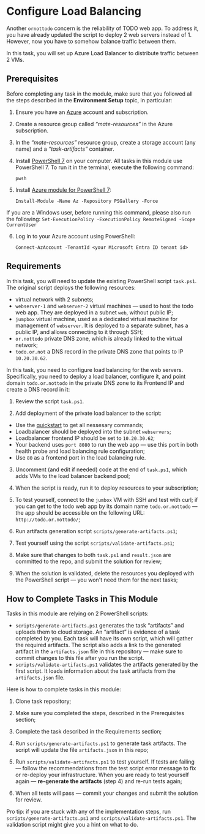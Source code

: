 # Configure Load Balancing

Another `ornottodo` concern is the reliability of TODO web app. To address it, you have already updated the script to deploy 2 web servers instead of 1. However, now you have to somehow balance traffic between them.

In this task, you will set up Azure Load Balancer to distribute traffic between 2 VMs. 

## Prerequisites

Before completing any task in the module, make sure that you followed all the steps described in the **Environment Setup** topic, in particular: 

1. Ensure you have an [Azure](https://azure.microsoft.com/en-us/free/) account and subscription.

2. Create a resource group called *“mate-resources”* in the Azure subscription.

3. In the *“mate-resources”* resource group, create a storage account (any name) and a *“task-artifacts”* container.

4. Install [PowerShell 7](https://learn.microsoft.com/en-us/powershell/scripting/install/installing-powershell?view=powershell-7.4) on your computer. All tasks in this module use PowerShell 7. To run it in the terminal, execute the following command: 
    ```
    pwsh
    ```

5. Install [Azure module for PowerShell 7](https://learn.microsoft.com/en-us/powershell/azure/install-azure-powershell?view=azps-11.3.0): 
    ```
    Install-Module -Name Az -Repository PSGallery -Force
    ```
If you are a Windows user, before running this command, please also run the following: 
    ```
    Set-ExecutionPolicy -ExecutionPolicy RemoteSigned -Scope CurrentUser
    ```

6. Log in to your Azure account using PowerShell:
    ```
    Connect-AzAccount -TenantId <your Microsoft Entra ID tenant id>
    ```

## Requirements

In this task, you will need to update the existing PowerShell script `task.ps1`. The original script deploys the following resources: 

- virtual network with 2 subnets;
- `webserver-1` and `webserver-2` virtual machines — used to host the todo web app. They are deployed in a subnet `web`, without public IP;
- `jumpbox` virtual machine, used as a dedicated virtual machine for management of `webserver`. It is deployed to a separate subnet, has a public IP, and allows connecting to it through SSH;
- `or.nottodo` private DNS zone, which is already linked to the virtual network;
- `todo.or.not` a DNS record in the private DNS zone that points to IP `10.20.30.62`.

In this task, you need to configure load balancing for the web servers. Specifically, you need to deploy a load balancer, configure it, and point domain `todo.or.nottodo` in the private DNS zone to its Frontend IP and create a DNS record in it:

1. Review the script `task.ps1`.  

2. Add deployment of the private load balancer to the script: 

- Use the [quickstart](https://learn.microsoft.com/en-us/azure/load-balancer/quickstart-load-balancer-standard-internal-powershell#create-load-balancer) to get all nessesary commands;
- Loadbalancer should be deployed into the subnet `webservers`;
- Loadbalancer frontend IP should be set to `10.20.30.62`;
- Your backend uses `port 8080` to run the web app — use this port in both health probe and load balancing rule configuration;
- Use `80` as a frontend port in the load balancing rule.

3. Uncomment (and edit if needed) code at the end of `task.ps1`, which adds VMs to the load balancer backend pool;

4. When the script is ready, run it to deploy resources to your subscription;

5. To test yourself, connect to the `jumbox` VM with SSH and test with curl; if you can get to the todo web app by its domain name `todo.or.nottodo` — the app should be accessible on the following URL: `http://todo.or.nottodo/`; 

6. Run artifacts generation script `scripts/generate-artifacts.ps1`;

7. Test yourself using the script `scripts/validate-artifacts.ps1`;

8. Make sure that changes to both `task.ps1` and `result.json` are committed to the repo, and submit the solution for review; 

9. When the solution is validated, delete the resources you deployed with the PowerShell script — you won't need them for the next tasks;


## How to Complete Tasks in This Module 

Tasks in this module are relying on 2 PowerShell scripts: 

- `scripts/generate-artifacts.ps1` generates the task “artifacts” and uploads them to cloud storage. An “artifact” is evidence of a task completed by you. Each task will have its own script, which will gather the required artifacts. The script also adds a link to the generated artifact in the `artifacts.json` file in this repository — make sure to commit changes to this file after you run the script. 
- `scripts/validate-artifacts.ps1` validates the artifacts generated by the first script. It loads information about the task artifacts from the `artifacts.json` file.

Here is how to complete tasks in this module:

1. Clone task repository;

2. Make sure you completed the steps, described in the Prerequisites section;

3. Complete the task described in the Requirements section;

4. Run `scripts/generate-artifacts.ps1` to generate task artifacts. The script will update the file `artifacts.json` in this repo;

5. Run `scripts/validate-artifacts.ps1` to test yourself. If tests are failing — follow the recommendations from the test script error message to fix or re-deploy your infrastructure. When you are ready to test yourself again — **re-generate the artifacts** (step 4) and re-run tests again; 

6. When all tests will pass — commit your changes and submit the solution for review. 

Pro tip: if you are stuck with any of the implementation steps, run `scripts/generate-artifacts.ps1` and `scripts/validate-artifacts.ps1`. The validation script might give you a hint on what to do.  
